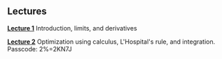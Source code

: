 ## Lectures

**[Lecture 1](https://ucla.zoom.us/rec/share/BuFfBLEg5PbvspoXIa2DwpX6dJrGYMQT-JB7MTUwSUHxQdWlCDC9CH-oAB12msyJ.YDghvL_hnkA7tOB8)** Introduction, limits, and derivatives

**[Lecture 2](https://ucla.zoom.us/rec/share/GYIlj1PhzxkNKaf70G--OR0Fakyix2muMEsFEVLANv5yEEyylNYts6ZxtR6nb_j5.-r01pt3SG1Pikdxw?startTime=1720744276000)** Optimization using calculus, L'Hospital's rule, and integration. Passcode: 2%=2KN7J



